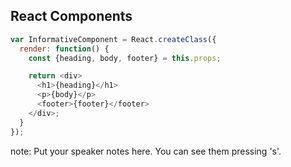 ##  React Components

```javascript
var InformativeComponent = React.createClass({
  render: function() {
    const {heading, body, footer} = this.props;

    return <div>
      <h1>{heading}</h1>
      <p>{body}</p>
      <footer>{footer}</footer>
    </div>;
  }
});
```

note:
    Put your speaker notes here.
    You can see them pressing 's'.
